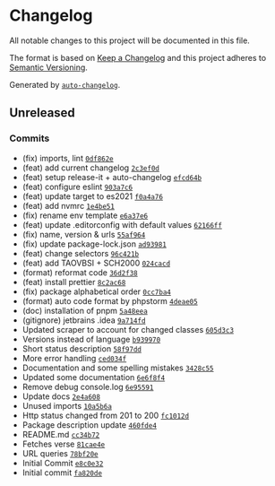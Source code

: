 # Changelog

All notable changes to this project will be documented in this file.

The format is based on [Keep a Changelog](https://keepachangelog.com/en/1.0.0/)
and this project adheres to [Semantic Versioning](https://semver.org/spec/v2.0.0.html).

Generated by [`auto-changelog`](https://github.com/CookPete/auto-changelog).

## Unreleased

### Commits

- (fix) imports, lint [`0df862e`](https://github.com/tokyodrift1993/YouVersion/commit/0df862e4c5fa9206de9087fdb1f22d0e563c965a)
- (feat) add current changelog [`2c3ef0d`](https://github.com/tokyodrift1993/YouVersion/commit/2c3ef0d3d99b2a677986b3d1f45f0709bb1977fa)
- (feat) setup release-it + auto-changelog [`efcd64b`](https://github.com/tokyodrift1993/YouVersion/commit/efcd64b3bb4217c2f8f2c1494ba1910766db59ab)
- (feat) configure eslint [`903a7c6`](https://github.com/tokyodrift1993/YouVersion/commit/903a7c6836550a8700475af4da305ed3feb58ec7)
- (feat) update target to es2021 [`f0a4a76`](https://github.com/tokyodrift1993/YouVersion/commit/f0a4a7676f5b74bf542e955fb73af4abce41e42a)
- (feat) add nvmrc [`1e4be51`](https://github.com/tokyodrift1993/YouVersion/commit/1e4be517385bea4f4baeb792fba5b7ac70060daf)
- (fix) rename env template [`e6a37e6`](https://github.com/tokyodrift1993/YouVersion/commit/e6a37e64bbbb6912659b6a199b8c6ba8905c5901)
- (feat) update .editorconfig with default values [`62166ff`](https://github.com/tokyodrift1993/YouVersion/commit/62166ffb96d2a73cee513e4a9249be336d71435c)
- (fix) name, version & urls [`55af964`](https://github.com/tokyodrift1993/YouVersion/commit/55af964f18b68893958669fdc18e00d6c73b390c)
- (fix) update package-lock.json [`ad93981`](https://github.com/tokyodrift1993/YouVersion/commit/ad939817ebb12731c09e98d1af048408b70e3936)
- (feat) change selectors [`96c421b`](https://github.com/tokyodrift1993/YouVersion/commit/96c421b964b1346617ecca7d265afae9f37d648c)
- (feat) add TAOVBSI + SCH2000 [`024cacd`](https://github.com/tokyodrift1993/YouVersion/commit/024cacd57411bd8dbe825d0cb6476696eee4dfc0)
- (format) reformat code [`36d2f38`](https://github.com/tokyodrift1993/YouVersion/commit/36d2f385293dc7664f9ec2804fbea0f0e4d2b164)
- (feat) install prettier [`8c2ac68`](https://github.com/tokyodrift1993/YouVersion/commit/8c2ac682819393a37652c0f7c739ed5d3f9aa391)
- (fix) package alphabetical order [`0cc7ba4`](https://github.com/tokyodrift1993/YouVersion/commit/0cc7ba4e4e045945d11ee620121ca5ad9cd16e62)
- (format) auto code format by phpstorm [`4deae05`](https://github.com/tokyodrift1993/YouVersion/commit/4deae05d00da88fcd7c8b24142f9d24d9b3fc1e6)
- (doc) installation of pnpm [`5a48eea`](https://github.com/tokyodrift1993/YouVersion/commit/5a48eea29172e295bc4cd85bc31e37fcd74c4acd)
- (gitignore) jetbrains .idea [`9a714fd`](https://github.com/tokyodrift1993/YouVersion/commit/9a714fd0cc274d639b11be4d7ee650e2288b1613)
- Updated scraper to account for changed classes [`605d3c3`](https://github.com/tokyodrift1993/YouVersion/commit/605d3c39a8f3d5afd8d222177f1b0a47ac71fdc9)
- Versions instead of language [`b939970`](https://github.com/tokyodrift1993/YouVersion/commit/b939970cff704d27ebb703bf6b6cb5b826224bb1)
- Short status description [`58f97dd`](https://github.com/tokyodrift1993/YouVersion/commit/58f97dde98e79b5fe91694f842b1518b6387120c)
- More error handling [`ced034f`](https://github.com/tokyodrift1993/YouVersion/commit/ced034fd23f829c2315d13350c5f08a0d5b79b1c)
- Documentation and some spelling mistakes [`3428c55`](https://github.com/tokyodrift1993/YouVersion/commit/3428c55e15642afbf47db4e8a11aad77f9ea6952)
- Updated some documentation [`6e6f8f4`](https://github.com/tokyodrift1993/YouVersion/commit/6e6f8f4df8815200e4f4d6085d54cfe154414974)
- Remove debug console.log [`6e95591`](https://github.com/tokyodrift1993/YouVersion/commit/6e95591e17b5ccb5608e4e66ba62b0524512ac47)
- Update docs [`2e4a608`](https://github.com/tokyodrift1993/YouVersion/commit/2e4a6080d5c03e2eab0e217e88c8d0bd81535273)
- Unused imports [`10a5b6a`](https://github.com/tokyodrift1993/YouVersion/commit/10a5b6a672927b3052c9b99d5e867fd743ab3ad3)
- Http status changed from 201 to 200 [`fc1012d`](https://github.com/tokyodrift1993/YouVersion/commit/fc1012dc721d081e02fe308ddf5a85deb1b83df3)
- Package description update [`460fde4`](https://github.com/tokyodrift1993/YouVersion/commit/460fde4e37a3a0a2beb908d1aa5cd2ef4f4d6903)
- README.md [`cc34b72`](https://github.com/tokyodrift1993/YouVersion/commit/cc34b727ce56d2087654eb976e4cb489762ba6a8)
- Fetches verse [`81cae4e`](https://github.com/tokyodrift1993/YouVersion/commit/81cae4e90c6448138880515d5c0836bc49c6594f)
- URL queries [`78bf20e`](https://github.com/tokyodrift1993/YouVersion/commit/78bf20ee0ecd8470ba46b3b6a3eaca6140c0edc0)
- Initial Commit [`e8c0e32`](https://github.com/tokyodrift1993/YouVersion/commit/e8c0e32135f7dcdcd441e1a9e20f5bf26afcf621)
- Initial commit [`fa820de`](https://github.com/tokyodrift1993/YouVersion/commit/fa820debea5518a5dadf9ab603f33c433b68d81a)
